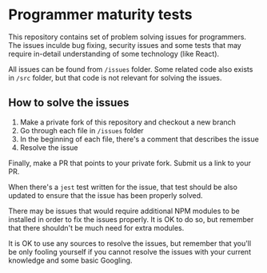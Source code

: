 # Programmer maturity tests

This repository contains set of problem solving issues for programmers. The issues inculde
bug fixing, security issues and some tests that may require in-detail understanding of some
technology (like React).

All issues can be found from `/issues` folder. Some related code also exists in `/src` folder,
but that code is not relevant for solving the issues.

## How to solve the issues

1. Make a private fork of this repository and checkout a new branch
2. Go through each file in `/issues` folder
3. In the beginning of each file, there's a comment that describes the issue
4. Resolve the issue

Finally, make a PR that points to your private fork. Submit us a link to your PR.

When there's a `jest` test written for the issue, that test should be also updated to
ensure that the issue has been properly solved.

There may be issues that would require additional NPM modules to be installed in order
to fix the issues properly. It is OK to do so, but remember that there shouldn't be much
need for extra modules.

It is OK to use any sources to resolve the issues, but remember that you'll be
only fooling yourself if you cannot resolve the issues with your current knowledge and
some basic Googling.
